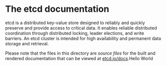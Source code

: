 # The etcd documentation

etcd is a distributed key-value store designed to reliably and quickly preserve and provide access to critical data. It enables reliable distributed coordination through distributed locking, leader elections, and write barriers. An etcd cluster is intended for high availability and permanent data storage and retrieval.

Please note that the files in this directory are *source files* for the built and rendered documentation that can be viewed at [etcd.io/docs](https://etcd.io/docs).Hello World
